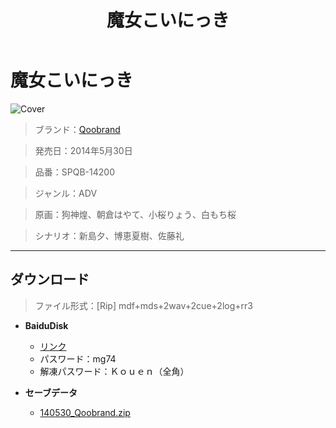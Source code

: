 ﻿---
layout: mypost
title: 魔女こいにっき
categories: [Qoobrand]
---

# 魔女こいにっき

![Cover](140530_Qoobrand.jpg)

> ブランド：<a href="http://qoo.amusecraft.com/" target="_blank">Qoobrand</a>

> 発売日：2014年5月30日

> 品番：SPQB-14200

> ジャンル：ADV

> 原画：狗神煌、朝倉はやて、小桜りょう、白もち桜

> シナリオ：新島夕、博恵夏樹、佐藤礼

---
## ダウンロード
> ファイル形式：[Rip] mdf+mds+2wav+2cue+2log+rr3

  - **BaiduDisk**

    - [リンク](https://pan.baidu.com/s/1clxpB-3OZ0WYYqJNhS-Ieg)
    - パスワード：mg74
    - 解凍パスワード：Ｋｏｕｅｎ（全角）
  - **セーブデータ**

    - [140530_Qoobrand.zip](140530_Qoobrand.zip)

